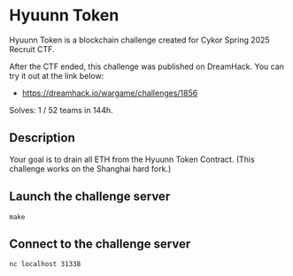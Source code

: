 # Hyuunn Token
Hyuunn Token is a blockchain challenge created for Cykor Spring 2025 Recruit CTF.

After the CTF ended, this challenge was published on DreamHack. You can try it out at the link below:
- https://dreamhack.io/wargame/challenges/1856

Solves: 1 / 52 teams in 144h.

## Description
Your goal is to drain all ETH from the Hyuunn Token Contract. (This challenge works on the Shanghai hard fork.)

## Launch the challenge server
```
make
```

## Connect to the challenge server
```
nc localhost 31338
```
